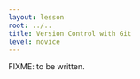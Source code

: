```yaml
---
layout: lesson
root: ../..
title: Version Control with Git
level: novice
---
```

FIXME: to be written.
